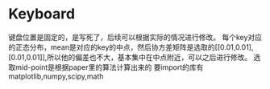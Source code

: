 # Keyboard
键盘位置是固定的，是写死了，后续可以根据实际的情况进行修改。
每个key对应的正态分布，mean是对应的key的中点，然后协方差矩阵是选取的[[0.01,0.01],[0.01,0.01]],所以他的偏差也不大，基本集中在中点附近，可以之后进行修改。
选取mid-point是根据paper里的算法计算出来的
要import的库有matplotlib,numpy,scipy,math
